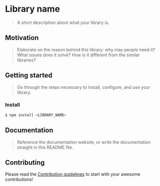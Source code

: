 # Library name

> A short description about what your library is.

## Motivation

> Elaborate on the reason behind this library: why may people need it? What issues does it solve? How is it different from the similar libraries?

## Getting started

> Go through the steps necessary to install, configure, and use your library.

### Install

```bash
$ npm install <LIBRARY_NAME>
```

## Documentation

> Reference the documentation website, or write the documentation straight in this README file.

## Contributing

Please read the [Contribution guidelines](.github/CONTRIBUTING.md) to start with your awesome contributions!
